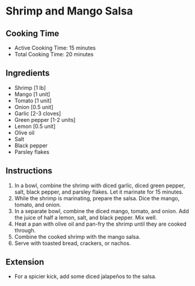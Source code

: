 # Shrimp and Mango Salsa

## Cooking Time

- Active Cooking Time: 15 minutes
- Total Cooking Time: 20 minutes

## Ingredients

- Shrimp [1 lb]
- Mango [1 unit]
- Tomato [1 unit]
- Onion [0.5 unit]
- Garlic [2-3 cloves]
- Green pepper [1-2 units]
- Lemon [0.5 unit]
- Olive oil
- Salt
- Black pepper
- Parsley flakes

## Instructions

1.  In a bowl, combine the shrimp with diced garlic, diced green pepper, salt, black pepper, and parsley flakes. Let it marinate for 15 minutes.
2.  While the shrimp is marinating, prepare the salsa. Dice the mango, tomato, and onion.
3.  In a separate bowl, combine the diced mango, tomato, and onion. Add the juice of half a lemon, salt, and black pepper. Mix well.
4.  Heat a pan with olive oil and pan-fry the shrimp until they are cooked through.
5.  Combine the cooked shrimp with the mango salsa.
6.  Serve with toasted bread, crackers, or nachos.

## Extension

- For a spicier kick, add some diced jalapeños to the salsa.